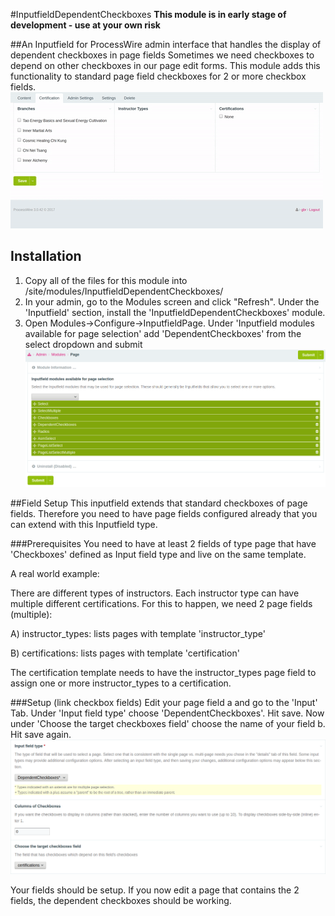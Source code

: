 #InputfieldDependentCheckboxes
**This module is in early stage of development - use at your own risk**

##An Inputfield for ProcessWire admin interface that handles the display of dependent checkboxes in page fields
Sometimes we need checkboxes to depend on other checkboxes in our page edit forms. This module adds this functionality to standard page field checkboxes for 2 or more checkbox fields.
![Screenshot of inputfield in action](/images/demo-1.gif)



## Installation
1. Copy all of the files for this module into /site/modules/InputfieldDependentCheckboxes/
2. In your admin, go to the Modules screen and click "Refresh". Under the 'Inputfield' section, install the 'InputfieldDependentCheckboxes' module.
3. Open Modules->Configure->InputfieldPage. Under 'Inputfield modules available for page selection' add 'DependentCheckboxes' from the select dropdown and submit
![Screenshot of install setting](/images/install-1.png)

##Field Setup
This inputfield extends that standard checkboxes of page fields. Therefore you need to have page fields configured already that you can extend with this Inputfield type.

###Prerequisites
You need to have at least 2 fields of type page that have 'Checkboxes' defined as Input field type and live on the same template.

A real world example:

There are different types of instructors. Each instructor type can have multiple different certifications.
For this to happen, we need 2 page fields (multiple):

A) instructor_types: lists pages with template 'instructor_type'

B) certifications: lists pages with template 'certification'

The certification template needs to have the instructor_types page field to assign one or more instructor_types to a certification.

###Setup (link checkbox fields)
Edit your page field a and go to the 'Input' Tab. Under 'Input field type' choose 'DependentCheckboxes'. Hit save. Now under 'Choose the target checkboxes field' choose the name of your field b. Hit save again.
![Screenshot of field setting](/images/setup-1.png)


Your fields should be setup. If you now edit a page that contains the 2 fields, the dependent checkboxes should be working. 

